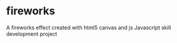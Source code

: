 # fireworks
A fireworks effect created with html5 canvas and js
Javascript skill development project
